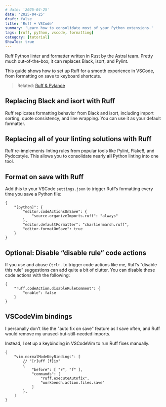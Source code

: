 ```yaml
---
# date: '2025-04-25'
date: '2025-04-25'
draft: false
title: 'Ruff + VSCode'
summary: 'Learn how to consolidate most of your Python extensions.'
tags: [ruff, python, vscode, formatting]
category: [tutorial]
ShowToc: true
---
```


Ruff Python linter and formatter written in Rust by the Astral team. Pretty much out-of-the-box, it can replaces Black, isort, and Pylint.

This guide shows how to set up Ruff for a smooth experience in VSCode, from formatting on save to keyboard shortcuts.

> Related: [Ruff & Pylance](../ruff-pylance)

## Replacing Black and isort with Ruff

Ruff replicates formatting behavior from Black and isort, including import sorting, quote consistency, and line wrapping. You can use it as your default formatter.

## Replacing all of your linting solutions with Ruff

Ruff re-implements linting rules from popular tools like Pylint, Flake8, and Pydocstyle. This allows you to consolidate nearly **all** Python linting into one tool.

## Format on save with Ruff

Add this to your VSCode `settings.json` to trigger Ruff’s formatting every time you save a Python file:

```jsonc
{
    "[python]": {
        "editor.codeActionsOnSave": {
            "source.organizeImports.ruff": "always"
        },
        "editor.defaultFormatter": "charliermarsh.ruff",
        "editor.formatOnSave": true
    }
}
```

## Optional: Disable “disable rule” code actions
If you use and abuse `Ctrl+.` to trigger code actions like me, Ruff’s “disable this rule” suggestions can add quite a bit of clutter. You can disable these code actions with the following:

```jsonc
{
    "ruff.codeAction.disableRuleComment": {
        "enable": false
    }
}
```

## VSCodeVim bindings

I personally don't like the "auto fix on save" feature as I save often, and Ruff would remove my unused-but-still-needed imports.

Instead, I set up a keybinding in VSCodeVim to run Ruff fixes manually.

``` jsonc
{
    "vim.normalModeKeyBindings": [
        // "[r]uff [f]ix"
        {
            "before": [ "r", "f" ],
            "commands": [
                "ruff.executeAutofix",
                "workbench.action.files.save"
            ]
        },
    ]
}
```
